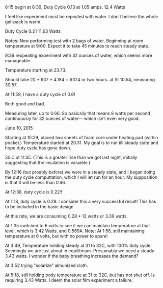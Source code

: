 8:15 begin
at 8:39, Duty Cycle 0.13 at 1.05 amps.
12.4 Watts

I feel like experiment must be repeated with water.  I don’t believe the whole gel-pack is warm.

Duty Cycle 0.21
11.63 Watts

Notes: Now performing test with 2 bags of water.
Beginning at room temperature at 9:00.  Expect it to take 45 minutes to reach steady state.

9:39 reopeating experiment with 32 ounces of water, which seems more manageable.

Temperature starting at 23.73.

Should take 20 * 907 * 4.184  = 6324 or two hours.
at 
At 10:54, measuring 30.57.

At 11:59, I have a duty cycle of 0.6!

Both good and bad.

Measuring later, up to 0.66.  So basically 
that means 8 watts per second continuously
for 32 ounces of water— which isn’t even very 
good.

June 10, 2015


Starting at 10:29, placed two sheets of foam core under heating pad (within pocket.)
Temperature started at 20.31.  My goal is to run till steady state and hope duty cycle has gone down.

30.C at 11:35.  (This is a greater rise than we got last night, initially suggesting that the insulation is valuable.)

By 12:16 (but proably before) we were in a steady state, and I began doing the duty cycle computtation, which I will let run for an hour.  My supposition is that it will be less than 0.66.

At 12:38, duty cycle is 0.22!!

At 1:18, duty cycle is 0.28.  I consider this a very successful result!  This has to be included in the basic design.

At this rate, we are consuming 0.28 * 12 watts or 3.36 watts.

At 1:35 switched to 6 volts to see if we can maintain temperature at that level, which is 3.42 Watts, and 0.569A.
Note: At 1:58, still maintaining temperature at 6 volts, but with no power to spare!

At 3:49, Temperature holding steady at 31 to 32C, with 100% duty cycle.  Seemingly we are just about in equilibrium.  Presumably we need a steady 3.43 watts.  I wonder if the baby breathing increases the demand?

At 3:52 trying "solarize" almunized cloth.

At 5:18, still holding body temperature at 31 to 32C, but has not shut off.  Is requiring 3.43 Watts.  I deem the solar film experiment a failure.




